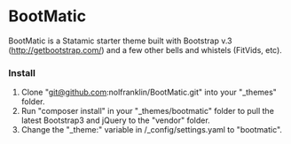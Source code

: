 BootMatic
=========

BootMatic is a Statamic starter theme built with Bootstrap v.3 (http://getbootstrap.com/) and a few other bells and whistels (FitVids, etc).

### Install

1. Clone "git@github.com:nolfranklin/BootMatic.git" into your "_themes" folder.
2. Run "composer install" in your "_themes/bootmatic" folder to pull the latest Bootstrap3 and jQuery to the "vendor" folder.
3. Change the "_theme:" variable in /_config/settings.yaml to "bootmatic".
